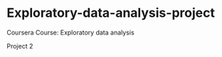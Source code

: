 Exploratory-data-analysis-project
=================================

Coursera Course: Exploratory data analysis 

Project 2
